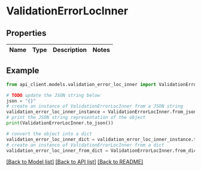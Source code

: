 # ValidationErrorLocInner


## Properties

Name | Type | Description | Notes
------------ | ------------- | ------------- | -------------

## Example

```python
from api_client.models.validation_error_loc_inner import ValidationErrorLocInner

# TODO update the JSON string below
json = "{}"
# create an instance of ValidationErrorLocInner from a JSON string
validation_error_loc_inner_instance = ValidationErrorLocInner.from_json(json)
# print the JSON string representation of the object
print(ValidationErrorLocInner.to_json())

# convert the object into a dict
validation_error_loc_inner_dict = validation_error_loc_inner_instance.to_dict()
# create an instance of ValidationErrorLocInner from a dict
validation_error_loc_inner_from_dict = ValidationErrorLocInner.from_dict(validation_error_loc_inner_dict)
```
[[Back to Model list]](../README.md#documentation-for-models) [[Back to API list]](../README.md#documentation-for-api-endpoints) [[Back to README]](../README.md)


